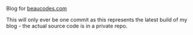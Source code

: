 Blog for [beaucodes.com](http://beaucodes.com)

This will only ever be one commit as this represents the latest build of my blog - the actual source code is in a private repo.
